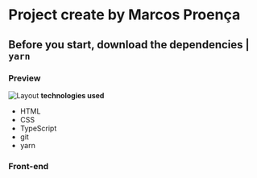 # Project create by Marcos Proença
## Before you start, download the dependencies | **`yarn`**

### Preview

![Layout](./src/Assets/img/Layut.pg)
**technologies used**

-   HTML
-   CSS
-   TypeScript
-   git
-   yarn
### Front-end